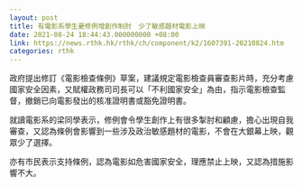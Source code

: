 ```yaml
---
layout: post
title: 有電影系學生憂修例增創作制肘　少了敏感題材電影上映
date: 2021-08-24 18:44:43.000000000 +08:00
link: https://news.rthk.hk/rthk/ch/component/k2/1607391-20210824.htm
categories: rthk
---
```


政府提出修訂《電影檢查條例》草案，建議規定電影檢查員審查影片時，充分考慮國家安全因素，又賦權政務司司長可以「不利國家安全」為由，指示電影檢查監督，撤銷已向電影發出的核准證明書或豁免證明書。

就讀電影系的梁同學表示，修例會令學生創作上有很多掣肘和顧慮，擔心出現自我審查，又認為條例會影響到一些涉及政治敏感題材的電影，不會在大銀幕上映，觀眾少了選擇。

亦有市民表示支持條例，認為電影如危害國家安全，理應禁止上映，又認為措施影響不大。
